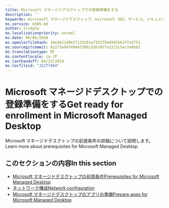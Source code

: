 ```yaml
---
title: Microsoft マネージドデスクトップでの登録準備をする
description: ''
keywords: microsoft マネージドデスクトップ、microsoft 365、サービス、ドキュメント
ms.service: m365-md
author: trudyha
ms.localizationpriority: normal
ms.date: 06/06/2018
ms.openlocfilehash: 3de3621d8b2f132201af352756d9d2b63f7a2f51
ms.sourcegitcommit: 81273a9df49647286235b187fa2213c5ec7e8b62
ms.translationtype: MT
ms.contentlocale: ja-JP
ms.lasthandoff: 04/23/2019
ms.locfileid: "32277484"
---
```

# <a name="get-ready-for-enrollment-in-microsoft-managed-desktop"></a><span data-ttu-id="82d49-103">Microsoft マネージドデスクトップでの登録準備をする</span><span class="sxs-lookup"><span data-stu-id="82d49-103">Get ready for enrollment in Microsoft Managed Desktop</span></span>

<span data-ttu-id="82d49-104">Microsoft マネージドデスクトップの前提条件の詳細について説明します。</span><span class="sxs-lookup"><span data-stu-id="82d49-104">Learn more about prerequisites for Microsoft Managed Desktop.</span></span> 

## <a name="in-this-section"></a><span data-ttu-id="82d49-105">このセクションの内容</span><span class="sxs-lookup"><span data-stu-id="82d49-105">In this section</span></span>

- [<span data-ttu-id="82d49-106">Microsoft マネージドデスクトップの前提条件</span><span class="sxs-lookup"><span data-stu-id="82d49-106">Prerequisites for Microsoft Managed Desktop</span></span>](prerequisites.md)
- [<span data-ttu-id="82d49-107">ネットワーク構成</span><span class="sxs-lookup"><span data-stu-id="82d49-107">Network configuration</span></span>](network.md)
- [<span data-ttu-id="82d49-108">Microsoft マネージドデスクトップのアプリの準備</span><span class="sxs-lookup"><span data-stu-id="82d49-108">Prepare apps for Microsoft Managed Desktop</span></span>](apps.md)
